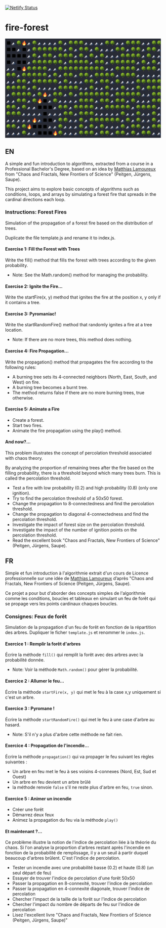 [![Netlify Status](https://api.netlify.com/api/v1/badges/7fb8ca38-a337-4db0-8602-39e96a9f184d/deploy-status)](https://app.netlify.com/sites/tiny-shortbread-d56874/deploys)
# fire-forest
<img src="fire.gif" alt="Fire Forest">

## EN

A simple and fun introduction to algorithms, extracted from a course in a Professional Bachelor's Degree, based on an idea by [Matthias Lamoureux](mailto:matthias@extrabat.com) from "Chaos and Fractals, New Frontiers of Science" (Peitgen, Jürgens, Saupe).

This project aims to explore basic concepts of algorithms such as conditions, loops, and arrays by simulating a forest fire that spreads in the cardinal directions each loop.

### Instructions: Forest Fires
Simulation of the propagation of a forest fire based on the distribution of trees.

Duplicate the file template.js and rename it to index.js.

#### Exercise 1: Fill the Forest with Trees
Write the fill() method that fills the forest with trees according to the given probability.
* Note: See the Math.random() method for managing the probability.

#### Exercise 2: Ignite the Fire...
Write the startFire(x, y) method that ignites the fire at the position x, y only if it contains a tree.

#### Exercise 3: Pyromaniac!
Write the startRandomFire() method that randomly ignites a fire at a tree location.
* Note: If there are no more trees, this method does nothing.

#### Exercise 4: Fire Propagation...
Write the propagation() method that propagates the fire according to the following rules:

* A burning tree sets its 4-connected neighbors (North, East, South, and West) on fire.
* A burning tree becomes a burnt tree.
* The method returns false if there are no more burning trees, true otherwise.

#### Exercise 5: Animate a Fire
* Create a forest.
* Start two fires.
* Animate the fire propagation using the play() method.

#### And now?...
This problem illustrates the concept of percolation threshold associated with chaos theory.

By analyzing the proportion of remaining trees after the fire based on the filling probability, there is a threshold beyond which many trees burn. This is called the percolation threshold.

* Test a fire with low probability (0.2) and high probability (0.8) (only one ignition).
* Try to find the percolation threshold of a 50x50 forest.
* Change the propagation to 8-connectedness and find the percolation threshold.
* Change the propagation to diagonal 4-connectedness and find the percolation threshold.
* Investigate the impact of forest size on the percolation threshold.
* Investigate the impact of the number of ignition points on the percolation threshold.
* Read the excellent book "Chaos and Fractals, New Frontiers of Science" (Peitgen, Jürgens, Saupe).

## FR 

Simple et fun introduction à l'algorithmie extrait d'un cours de Licence professionnelle sur une idée de [Matthias Lamoureux](mailto:matthias@extrabat.com) d’après "Chaos and Fractals, New Frontiers of Science (Peitgen, Jürgens, Saupe).

Ce projet a pour but d'aborder des concepts simples de l'algorithmie comme les conditions, boucles et tableaux en simulant un feu de forêt qui se propage vers les points cardinaux chaques boucles.

### Consignes: Feux de forêt
Simulation de la propagation d'un feu de forêt en fonction de la répartition des arbres.
Dupliquer le ficher `template.js` et renommer le `index.js`.

#### Exercice 1 : Remplir la forêt d'arbres
Écrire la méthode `fill()` qui remplit la forêt avec des arbres avec la probabilité donnée.
* Note: Voir la méthode `Math.random()` pour gérer la probabilité.

#### Exercice 2 : Allumer le feu...
Écrire la méthode `startFire(x, y)` qui met le feu à la case x,y uniquement si c'est un arbre.

#### Exercice 3 : Pyromane !
Écrire la méthode `startRandomFire()` qui met le feu à une case d'arbre au hasard.
* Note: S'il n'y a plus d'arbre cette méthode ne fait rien.

#### Exercice 4 : Propagation de l'incendie...
Écrire la méthode `propagation()` qui va propager le feu suivant les règles suivantes :
* Un arbre en feu met le feu à ses voisins 4-connexes (Nord, Est, Sud et Ouest)
* Un arbre en feu devient un arbre brûlé
* la méthode renvoie `false` s'il ne reste plus d'arbre en feu, `true` sinon.

#### Exercice 5 : Animer un incendie
* Créer une forêt
* Démarrez deux feux
* Animez la propagation du feu via la méthode `play()`

#### Et maintenant ?...
Ce problème illustre la notion de l'indice de percolation liée à la théorie du chaos.
Si l'on analyse la proportion d'arbres restant après l'incendie en fonction de la probabilité de remplissage, il y a un seuil à partir duquel beaucoup d'arbres brûlent.
C'est l'indice de percolation.
* Tester un incendie avec une probabilité basse (0.2) et haute (0.8) (un seul départ de feu)
* Essayer de trouver l'indice de percolation d'une forêt 50x50
* Passer la propagation en 8-connexité, trouver l'indice de percolation
* Passer la propagation en 4-connexité diagonale, trouver l'indice de percolation
* Chercher l'impact de la taille de la forêt sur l'indice de percolation
* Chercher l'impact du nombre de départs de feu sur l'indice de percolation
* Lisez l'excellent livre "Chaos and Fractals, New Frontiers of Science (Peitgen, Jürgens, Saupe)"
